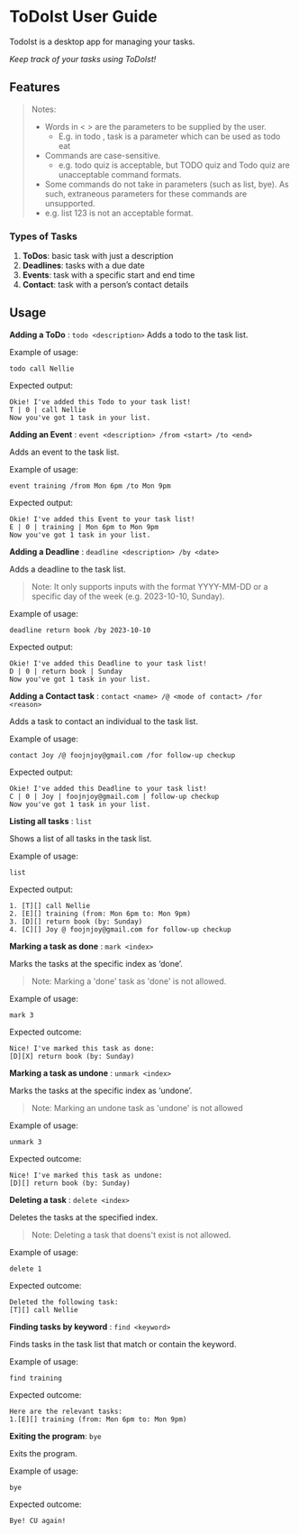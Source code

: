 # ToDoIst User Guide

TodoIst is a desktop app for managing your tasks. 

_Keep track of your tasks using ToDoIst!_

## Features
> Notes:
> * Words in < > are the parameters to be supplied by the user.
>   * E.g. in todo <task>, task is a parameter which can be used as todo eat
> * Commands are case-sensitive.
>   * e.g. todo quiz is acceptable, but TODO quiz and Todo quiz are unacceptable command formats.
> * Some commands do not take in parameters (such as list, bye). As such, extraneous parameters for these commands are unsupported.
>  * e.g. list 123 is not an acceptable format.

### Types of Tasks
1. **ToDos**: basic task with just a description
1. **Deadlines**: tasks with a due date
1. **Events**: task with a specific start and end time
1. **Contact**: task with a person’s contact details

## Usage
**Adding a ToDo** : ``todo <description>``
Adds a todo to the task list.

Example of usage:

``todo call Nellie``

Expected output:

```
Okie! I've added this Todo to your task list! 
T | 0 | call Nellie 
Now you've got 1 task in your list.
```

**Adding an Event** : ``event <description> /from <start> /to <end>``

Adds an event to the task list.

Example of usage:

``event training /from Mon 6pm /to Mon 9pm``

Expected output:

```
Okie! I've added this Event to your task list! 
E | 0 | training | Mon 6pm to Mon 9pm 
Now you've got 1 task in your list.
 ```

**Adding a Deadline** : ``deadline <description> /by <date>``

Adds a deadline to the task list.

> Note: It only supports <date> inputs with the format YYYY-MM-DD or a specific day of the week (e.g. 2023-10-10, Sunday).

Example of usage:

``deadline return book /by 2023-10-10``

Expected output:

``` 
Okie! I've added this Deadline to your task list! 
D | 0 | return book | Sunday
Now you've got 1 task in your list.
```

**Adding a Contact task** : ``contact <name> /@ <mode of contact> /for <reason>``

Adds a task to contact an individual to the task list.

Example of usage:

``contact Joy /@ foojnjoy@gmail.com /for follow-up checkup``

Expected output:

```
Okie! I've added this Deadline to your task list! 
C | 0 | Joy | foojnjoy@gmail.com | follow-up checkup
Now you've got 1 task in your list.
 ```

**Listing all tasks** : ``list``

Shows a list of all tasks in the task list.

Example of usage:

``list``

Expected output:

``` 
1. [T][] call Nellie
2. [E][] training (from: Mon 6pm to: Mon 9pm)
3. [D][] return book (by: Sunday)
4. [C][] Joy @ foojnjoy@gmail.com for follow-up checkup
```

**Marking a task as done** : ``mark <index>``

Marks the tasks at the specific index as ‘done’.

> Note: Marking a 'done' task as 'done' is not allowed.

Example of usage:

``mark 3``

Expected outcome:

``` 
Nice! I've marked this task as done:
[D][X] return book (by: Sunday)
```

**Marking a task as undone** : ``unmark <index>``

Marks the tasks at the specific index as ‘undone’.

> Note: Marking an undone task as 'undone' is not allowed

Example of usage:

``unmark 3``

Expected outcome:

``` 
Nice! I've marked this task as undone:
[D][] return book (by: Sunday)
```

**Deleting a task** : ``delete <index>``

Deletes the tasks at the specified index.

> Note: Deleting a task that doens't exist is not allowed. 

Example of usage:

``delete 1``

Expected outcome:

``` 
Deleted the following task:
[T][] call Nellie
```

**Finding tasks by keyword** : ``find <keyword>``

Finds tasks in the task list that match or contain the keyword.

Example of usage:

``find training``

Expected outcome:

```
Here are the relevant tasks:
1.[E][] training (from: Mon 6pm to: Mon 9pm)
 ```

**Exiting the program**: ``bye``

Exits the program.

Example of usage:

``bye``

Expected outcome:
 
``` 
Bye! CU again!
```
